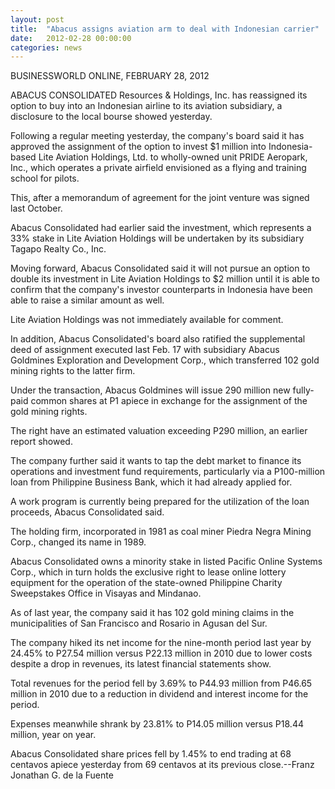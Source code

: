 ```yaml
---
layout: post
title:  "Abacus assigns aviation arm to deal with Indonesian carrier"
date:   2012-02-28 00:00:00
categories: news
---
```

BUSINESSWORLD ONLINE, FEBRUARY 28, 2012

ABACUS CONSOLIDATED Resources & Holdings, Inc. has reassigned its option to buy into an Indonesian airline to its aviation subsidiary, a disclosure to the local bourse showed yesterday.

Following a regular meeting yesterday, the company's board said it has approved the assignment of the option to invest $1 million into Indonesia-based Lite Aviation Holdings, Ltd. to wholly-owned unit PRIDE Aeropark, Inc., which operates a private airfield envisioned as a flying and training school for pilots.

This, after a memorandum of agreement for the joint venture was signed last October.

Abacus Consolidated had earlier said the investment, which represents a 33% stake in Lite Aviation Holdings will be undertaken by its subsidiary Tagapo Realty Co., Inc.

Moving forward, Abacus Consolidated said it will not pursue an option to double its investment in Lite Aviation Holdings to $2 million until it is able to confirm that the company's investor counterparts in Indonesia have been able to raise a similar amount as well.

Lite Aviation Holdings was not immediately available for comment.

In addition, Abacus Consolidated's board also ratified the supplemental deed of assignment executed last Feb. 17 with subsidiary Abacus Goldmines Exploration and Development Corp., which transferred 102 gold mining rights to the latter firm.

Under the transaction, Abacus Goldmines will issue 290 million new fully-paid common shares at P1 apiece in exchange for the assignment of the gold mining rights.

The right have an estimated valuation exceeding P290 million, an earlier report showed.

The company further said it wants to tap the debt market to finance its operations and investment fund requirements, particularly via a P100-million loan from Philippine Business Bank, which it had already applied for.

A work program is currently being prepared for the utilization of the loan proceeds, Abacus Consolidated said.

The holding firm, incorporated in 1981 as coal miner Piedra Negra Mining Corp., changed its name in 1989.

Abacus Consolidated owns a minority stake in listed Pacific Online Systems Corp., which in turn holds the exclusive right to lease online lottery equipment for the operation of the state-owned Philippine Charity Sweepstakes Office in Visayas and Mindanao.

As of last year, the company said it has 102 gold mining claims in the municipalities of San Francisco and Rosario in Agusan del Sur.

The company hiked its net income for the nine-month period last year by 24.45% to P27.54 million versus P22.13 million in 2010 due to lower costs despite a drop in revenues, its latest financial statements show.

Total revenues for the period fell by 3.69% to P44.93 million from P46.65 million in 2010 due to a reduction in dividend and interest income for the period.

Expenses meanwhile shrank by 23.81% to P14.05 million versus P18.44 million, year on year.

Abacus Consolidated share prices fell by 1.45% to end trading at 68 centavos apiece yesterday from 69 centavos at its previous close.--Franz Jonathan G. de la Fuente